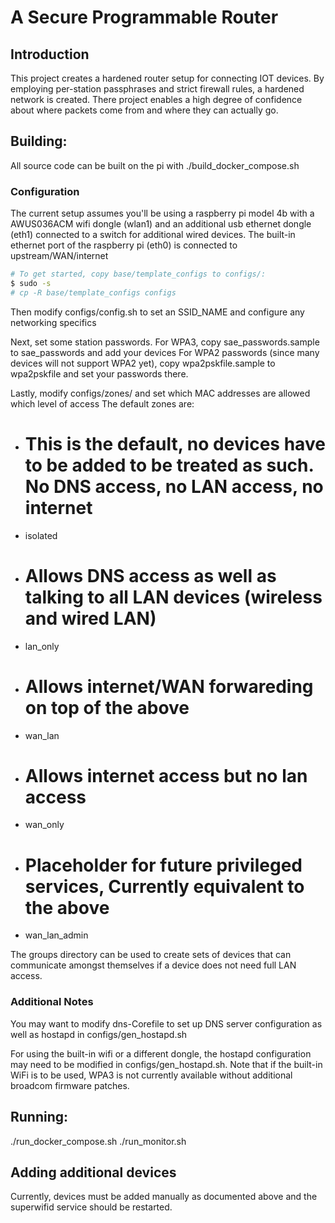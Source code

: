 # A Secure Programmable Router

## Introduction

This project creates a hardened router setup for connecting IOT devices. 
By employing per-station passphrases and strict firewall rules, a hardened network is created.
There project enables a high degree of confidence about where packets come from and where they can actually go.


## Building:

All source code can be built on the pi with 
./build_docker_compose.sh


### Configuration

The current setup assumes you'll be using a raspberry pi model 4b with a AWUS036ACM wifi dongle (wlan1) 
and an additional usb ethernet dongle (eth1) connected to a switch for additional wired devices.
The built-in ethernet port of the raspberry pi (eth0) is connected to upstream/WAN/internet

```bash
# To get started, copy base/template_configs to configs/:
$ sudo -s
# cp -R base/template_configs configs
```

Then modify configs/config.sh to set an SSID_NAME and configure any networking specifics 

Next, set some station passwords. For WPA3, copy sae_passwords.sample to sae_passwords and add your devices
For WPA2 passwords (since many devices will not support WPA2 yet), copy wpa2pskfile.sample to wpa2pskfile and set your passwords there.

Lastly, modify configs/zones/ and set which MAC addresses are allowed which level of access
The default zones are:
- # This is the default, no devices have to be added to be treated as such. No DNS access, no LAN access, no internet
- isolated 
- # Allows DNS access as well as talking to all LAN devices (wireless and wired LAN)
- lan_only 
- # Allows internet/WAN forwareding on top of the above
- wan_lan
- # Allows internet access but no lan access
- wan_only 
- # Placeholder for future privileged services, Currently equivalent to the above
- wan_lan_admin 

The groups directory can be used to create sets of devices that can communicate amongst themselves if a device does not need full LAN access. 



### Additional Notes
You may want to modify dns-Corefile to set up DNS server configuration as well as hostapd in configs/gen_hostapd.sh

For using the built-in wifi or a different dongle, the hostapd configuration may need to be modified in configs/gen_hostapd.sh.
Note that if the built-in WiFi is to be used, WPA3 is not currently available without additional broadcom firmware patches. 


## Running:


./run_docker_compose.sh
./run_monitor.sh


## Adding additional devices

Currently, devices must be added manually as documented above and the superwifid service should be restarted. 

